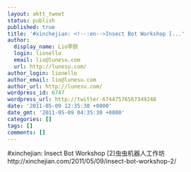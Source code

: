 ```yaml
---
layout: aktt_tweet
status: publish
published: true
title: '#xinchejian: <!--:en-->Insect Bot Workshop [...'
author:
  display_name: Lio李欧
  login: lionello
  email: lio@lunesu.com
  url: http://lunesu.com/
author_login: lionello
author_email: lio@lunesu.com
author_url: http://lunesu.com/
wordpress_id: 6747
wordpress_url: http://twitter-67447576567349248
date: '2011-05-09 12:35:30 +0800'
date_gmt: '2011-05-09 04:35:30 +0800'
categories: []
tags: []
comments: []
---
```

<p>#xinchejian: <!--:en-->Insect Bot Workshop [2]<!--:--><!--:zh-->虫虫机器人工作坊<!--:--> http:&#47;&#47;xinchejian.com&#47;2011&#47;05&#47;09&#47;insect-bot-workshop-2&#47;</p>
